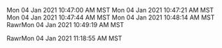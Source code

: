 Mon 04 Jan 2021 10:47:00 AM MST
Mon 04 Jan 2021 10:47:21 AM MST
Mon 04 Jan 2021 10:47:44 AM MST
Mon 04 Jan 2021 10:48:14 AM MST
RawrMon 04 Jan 2021 10:49:19 AM MST

RawrMon 04 Jan 2021 11:18:55 AM MST

